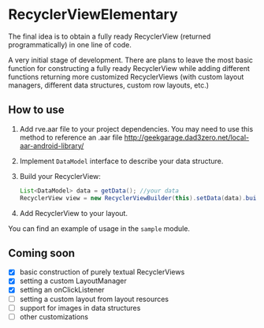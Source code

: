# RecyclerViewElementary
The final idea is to obtain a fully ready RecyclerView (returned programmatically) in one line of code.

A very initial stage of development. There are plans to leave the most basic function for constructing a fully ready RecyclerView while adding different functions returning more customized RecyclerViews (with custom layout managers, different data structures, custom row layouts, etc.)

## How to use
1. Add rve.aar file to your project dependencies.
You may need to use this method to reference an .aar file http://geekgarage.dad3zero.net/local-aar-android-library/
2. Implement `DataModel` interface to describe your data structure.
3. Build your RecyclerView:

    ```java
    List<DataModel> data = getData(); //your data
    RecyclerView view = new RecyclerViewBuilder(this).setData(data).build();
    ```

4. Add RecyclerView to your layout.

You can find an example of usage in the `sample` module.

## Coming soon
- [x] basic construction of purely textual RecyclerViews
- [x] setting a custom LayoutManager
- [x] setting an onClickListener
- [ ] setting a custom layout from layout resources
- [ ] support for images in data structures
- [ ] other customizations